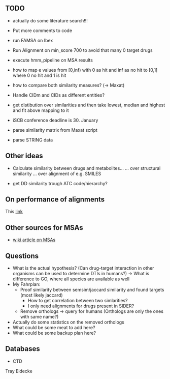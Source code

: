 ## TODO

- actually do some literature search!!!

- Put more comments to code

- run FAMSA on Ibex

- Run Alignment on min_score 700 to avoid that many 0 target drugs
- execute hmm_pipeline on MSA results

- how to map e values from [0,inf) with 0 as hit and inf as no hit to [0,1] where 0 no hit and 1 is hit
- how to compare both similarity measures? (-> Maxat)


- Handle CIDm and CIDs as different entities?

- get distibution over similarities and then take lowest, median and highest and fit above mapping to it

- iSCB conference deadline is 30. January





- parse similarity matrix from Maxat script
- parse STRING data




## Other ideas

- Calculate similarity between drugs and metabolites...
	... over structural similarity
	... over alignment of e.g. SMILES

- get DD similarity trough ATC code/hierarchy?

## On performance of alignments

This [link](https://www.ebi.ac.uk/Tools/msa/)

## Other sources for MSAs

- [wiki article on MSAs](https://en.wikipedia.org/wiki/List_of_sequence_alignment_software#Multiple_sequence_alignment)

## Questions

- What is the actual hypothesis? (Can drug-target interaction in other organisms can be used to determine DTIs in humans?) -> What is difference to GO, where all species are available as well
- My Fahrplan:
  - Proof similarity between semsim/jaccard similarity and found targets (most likely jaccard)
    - How to get correlation between two simlarities?
    - I only need alignments for drugs present in SIDER?
  - Remove orthologs -> query for humans (Orthologs are only the ones with same name?)
- Actually do some statistics on the removed orthologs
- What could be some meat to add here?
- What could be some backup plan here?

## Databases

- CTD

Tray Eidecke

